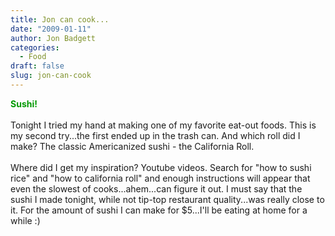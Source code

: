 ```yaml
---
title: Jon can cook...
date: "2009-01-11"
author: Jon Badgett
categories:
  - Food
draft: false
slug: jon-can-cook
---
```


<span style="color: rgb(0, 153, 0); font-weight: bold;">Sushi!</span><br /><br />Tonight
I tried my hand at making one of my favorite eat-out foods. This is my second
try...the first ended up in the trash can. And which roll did I make? The
classic Americanized sushi - the California Roll.<br /><br />Where did I get my
inspiration? Youtube videos. Search for "how to sushi rice" and "how to
california roll" and enough instructions will appear that even the slowest of
cooks...ahem...can figure it out. I must say that the sushi I made tonight,
while not tip-top restaurant quality...was really close to it. For the amount of
sushi I can make for $5...I'll be eating at home for a while :)
